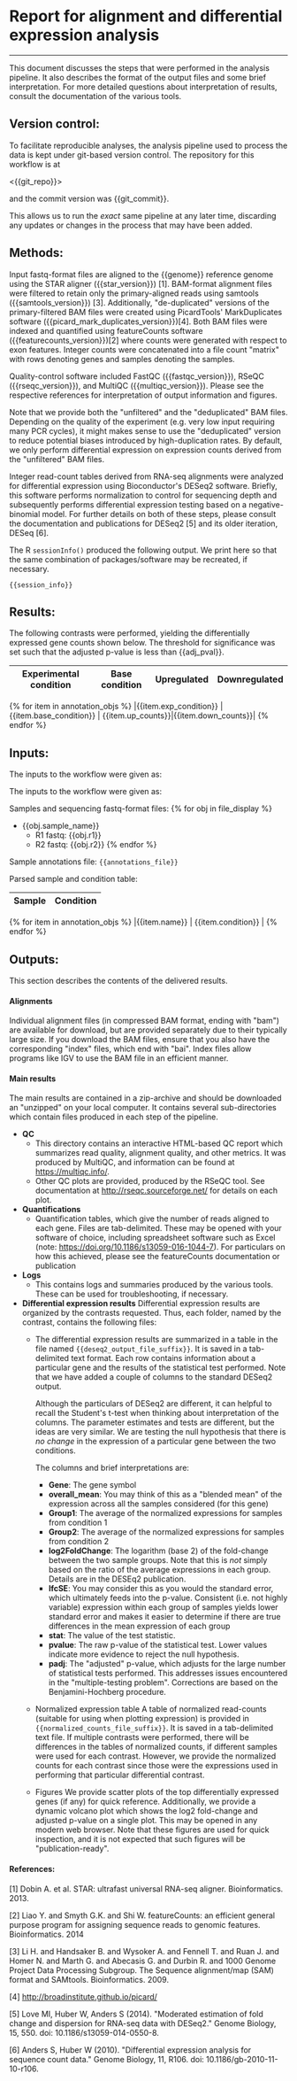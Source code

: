 # Report for alignment and differential expression analysis
---

This document discusses the steps that were performed in the analysis pipeline.  It also describes the format of the output files and some brief interpretation.  For more detailed questions about interpretation of results, consult the documentation of the various tools.


## Version control:
To facilitate reproducible analyses, the analysis pipeline used to process the data is kept under git-based version control.  The repository for this workflow is at 

<{{git_repo}}>

and the commit version was {{git_commit}}.

This allows us to run the *exact* same pipeline at any later time, discarding any updates or changes in the process that may have been added.  


## Methods:

Input fastq-format files are aligned to the {{genome}} reference genome using the STAR aligner ({{star_version}}) [1].  BAM-format alignment files were filtered to retain only the primary-aligned reads using samtools ({{samtools_version}}) [3].  Additionally, "de-duplicated" versions of the primary-filtered BAM files were created using PicardTools' MarkDuplicates software ({{picard_mark_duplicates_version}})[4].  Both BAM files were indexed and quantified using featureCounts software ({{featurecounts_version}})[2] where counts were generated with respect to exon features.  Integer counts were concatenated into a file count "matrix" with rows denoting genes and samples denoting the samples.

Quality-control software included FastQC ({{fastqc_version}}), RSeQC ({{rseqc_version}}), and MultiQC ({{multiqc_version}}).  Please see the respective references for interpretation of output information and figures.

Note that we provide both the "unfiltered" and the "deduplicated" BAM files.  Depending on the quality of the experiment (e.g. very low input requiring many PCR cycles), it might makes sense to use the "deduplicated" version to reduce potential biases introduced by high-duplication rates.  By default, we only perform differential expression on expression counts derived from the "unfiltered" BAM files.

Integer read-count tables derived from RNA-seq alignments were analyzed for differential expression using Bioconductor's DESeq2 software.  Briefly, this software performs normalization to control for sequencing depth and subsequently performs differential expression testing based on a negative-binomial model.  For further details on both of these steps, please consult the documentation and publications for DESeq2 [5] and its older iteration, DESeq [6].

The R `sessionInfo()` produced the following output.  We print here so that the same combination of packages/software may be recreated, if necessary.

```
{{session_info}}
```

## Results:

The following contrasts were performed, yielding the differentially expressed gene counts shown below.  The threshold for significance was set such that the adjusted p-value is less than {{adj_pval}}.

|Experimental condition | Base condition| Upregulated | Downregulated |
|---|---|---|---|
{% for item in annotation_objs %}
|{{item.exp_condition}} | {{item.base_condition}} | {{item.up_counts}}|{{item.down_counts}}|
{% endfor %}

## Inputs:
The inputs to the workflow were given as:

The inputs to the workflow were given as:

Samples and sequencing fastq-format files:
{% for obj in file_display %}
  - {{obj.sample_name}}
    - R1 fastq: {{obj.r1}}
    - R2 fastq: {{obj.r2}}
{% endfor %}

Sample annotations file: `{{annotations_file}}`

Parsed sample and condition table:

|Sample|Condition|
|---|---|
{% for item in annotation_objs %}
|{{item.name}} | {{item.condition}} |
{% endfor %}


## Outputs:

This section describes the contents of the delivered results.

#### Alignments

Individual alignment files (in compressed BAM format, ending with "bam") are available for download, but are provided separately due to their typically large size.  If you download the BAM files, ensure that you also have the corresponding "index" files, which end with "bai".  Index files allow programs like IGV to use the BAM file in an efficient manner.

#### Main results

The main results are contained in a zip-archive and should be downloaded an "unzipped" on your local computer.  It contains several sub-directories which contain files produced in each step of the pipeline.

- **QC**
  - This directory contains an interactive HTML-based QC report which summarizes read quality, alignment quality, and other metrics.  It was produced by MultiQC, and information can be found at <https://multiqc.info/>.
  - Other QC plots are provided, produced by the RSeQC tool.  See documentation at <http://rseqc.sourceforge.net/> for details on each plot.
- **Quantifications**
  - Quantification tables, which give the number of reads aligned to each gene.  Files are tab-delimited.  These may be opened with your software of choice, including spreadsheet software such as Excel (note: <https://doi.org/10.1186/s13059-016-1044-7>).  For particulars on how this achieved, please see the featureCounts documentation or publication
- **Logs**
  - This contains logs and summaries produced by the various tools.  These can be used for troubleshooting, if necessary.
- **Differential expression results**
  Differential expression results are organized by the contrasts requested.  Thus, each folder, named by the contrast, contains the following files:
  - The differential expression results are summarized in a table in the file named `{{deseq2_output_file_suffix}}`.  It is saved in a tab-delimited text format.  Each row contains information about a particular gene and the results of the statistical test performed.  Note that we have added a couple of columns to the standard DESeq2 output.

    Although the particulars of DESeq2 are different, it can helpful to recall the Student's t-test when thinking about interpretation of the columns.  The parameter estimates and tests are different, but the ideas are very similar.  We are testing the null hypothesis that there is *no change* in the expression of a particular gene between the two conditions.

    The columns and brief interpretations are:

    - **Gene**: The gene symbol
    - **overall_mean**: You may think of this as a "blended mean" of the expression across all the samples considered (for this gene)
    - **Group1**: The average of the normalized expressions for samples from condition 1
    - **Group2**: The average of the normalized expressions for samples from condition 2
    - **log2FoldChange**: The logarithm (base 2) of the fold-change between the two sample groups.  Note that this is *not* simply based on the ratio of the average expressions in each group.  Details are in the DESEq2 publication.
    - **lfcSE**:  You may consider this as you would the standard error, which ultimately feeds into the p-value.  Consistent (i.e. not highly variable) expression within each group of samples yields lower standard error and makes it easier to determine if there are true differences in the mean expression of each group
    - **stat**: The value of the test statistic.
    - **pvalue**:  The raw p-value of the statistical test.  Lower values indicate more evidence to reject the null hypothesis.
    - **padj**: The "adjusted" p-value, which adjusts for the large number of statistical tests performed.  This addresses issues encountered in the "multiple-testing problem".  Corrections are based on the Benjamini-Hochberg procedure.

  - Normalized expression table
  A table of normalized read-counts (suitable for using when plotting expression) is provided in `{{normalized_counts_file_suffix}}`.  It is saved in a tab-delimited text file.  If multiple contrasts were performed, there will be differences in the tables of normalized counts, if different samples were used for each contrast.  However, we provide the normalized counts for each contrast since those were the expressions used in performing that particular differential contrast.     

  - Figures
      We provide scatter plots of the top differentially expressed genes (if any) for quick reference.  Additionally, we provide a dynamic volcano plot which shows the log2 fold-change and adjusted p-value on a single plot.  This may be opened in any modern web browser.  Note that these figures are used for quick inspection, and it is not expected that such figures will be "publication-ready".  


#### References:

[1] Dobin A. et al. STAR: ultrafast universal RNA-seq aligner.  Bioinformatics. 2013.

[2] Liao Y. and  Smyth G.K. and Shi W. featureCounts: an efficient general purpose program for assigning sequence reads to genomic features.  Bioinformatics. 2014

[3] Li H. and Handsaker B. and Wysoker A. and Fennell T. and Ruan J. and Homer N. and Marth G. and Abecasis G. and Durbin R. and 1000 Genome Project Data Processing Subgroup.  The Sequence alignment/map (SAM) format and SAMtools.  Bioinformatics. 2009.

[4] <http://broadinstitute.github.io/picard/>

[5] Love MI, Huber W, Anders S (2014). "Moderated estimation of fold change and dispersion for RNA-seq data with DESeq2." Genome Biology, 15, 550. doi: 10.1186/s13059-014-0550-8.

[6] Anders S, Huber W (2010). "Differential expression analysis for sequence count data." Genome Biology, 11, R106. doi: 10.1186/gb-2010-11-10-r106.